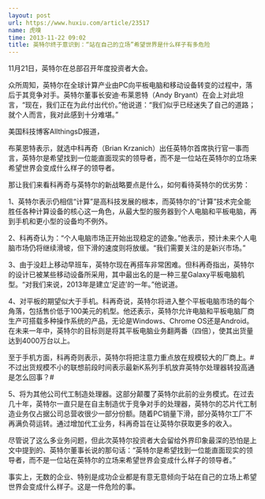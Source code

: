 ```yaml
---
layout: post
url: https://www.huxiu.com/article/23517
name: 虎嗅
time: 2013-11-22 09:02
title: 英特尔终于意识到：“站在自己的立场”希望世界是什么样子有多危险
---
```

11月21日，英特尔在总部召开年度投资者大会。

众所周知，英特尔在全球计算产业由PC向平板电脑和移动设备转变的过程中，落后于其竞争对手。英特尔董事长安迪·布莱恩特（Andy Bryant）在会上对此坦言，“现在，我们正在为此付出代价。”他说道：“我们似乎已经迷失了自己的道路；就个人而言，我对此感到十分难堪。”

美国科技博客AllthingsD报道，

布莱恩特表示，就选中科再奇（Brian Krzanich）出任英特尔首席执行官一事而言，英特尔是希望找到一位能直面现实的领导者，而不是一位站在英特尔的立场来希望世界会变成什么样子的领导者。

那让我们来看科再奇与英特尔的新战略要点是什么，如何看待英特尔的优劣势：

1、英特尔表示仍相信“计算”是高科技发展的根本，而英特尔的“计算”技术完全能胜任各种计算设备的核心这一角色，从最大型的服务器到个人电脑和平板电脑，再到手机和更小型的设备均不例外。

2、科再奇认为：“个人电脑市场正开始出现稳定的迹象。”他表示，预计未来个人电脑市场仍将继续滑坡，但下滑的速度则将放缓。“我们需要关注的是新兴市场。”

3、由于没赶上移动早班车，英特尔现在再搭车非常困难。但科再奇指出，英特尔的设计已被某些移动设备所采用，其中最出名的是一种三星Galaxy平板电脑机型。“对我们来说，2013年是建立‘足迹’的一年。”他说道。

4、对平板的期望似大于手机。科再奇说，英特尔将进入整个平板电脑市场的每个角落，包括售价低于100美元的机型。他还表示，英特尔允许电脑和平板电脑厂商生产可搭载多种操作系统的产品，无论是Windows、Chrome OS还是Android。在未来一年中，英特尔的目标则是将其平板电脑业务翻两番（四倍），使其出货量达到4000万台以上。

至于手机方面，科再奇则表示，英特尔将把注意力重点放在规模较大的厂商上。#不过出货规模不小的联想前段时间表示最新K系列手机放弃英特尔处理器转投高通是怎么回事？#

5、将为其他公司代工制造处理器。这部分颠覆了英特尔此前的业务模式。在过去几十年，英特尔一直只是在自主制造优于竞争对手的处理器，英特尔的芯片代工制造业务仅占据公司总营收很少一部分份额。随着PC销量下滑，部分英特尔工厂不再满负荷运转。通过增加代工业务，科再奇旨在让英特尔获取更多的收入。

尽管说了这么多业务问题，但此次英特尔投资者大会留给外界印象最深的恐怕是上文中提到的、英特尔董事长说的那句话：“英特尔是希望找到一位能直面现实的领导者，而不是一位站在英特尔的立场来希望世界会变成什么样子的领导者。”

事实上，无数的企业、特别是成功企业都是有意无意倾向于站在自己的立场上希望世界会变成什么样子。这是一件危险的事。

